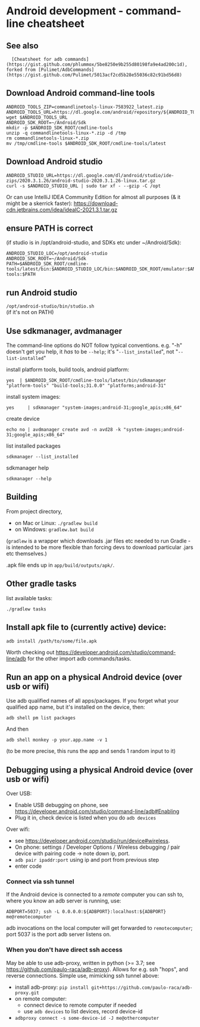# Android development - command-line cheatsheet

## See also

      [Cheatsheet for adb commands](https://gist.github.com/phlummox/5be8250e9b255d80198fa9e4ad200c1d), forked from [Pulimet/AdbCommands](https://gist.github.com/Pulimet/5013acf2cd5b28e55036c82c91bd56d8)

## Download Android command-line tools

```
ANDROID_TOOLS_ZIP=commandlinetools-linux-7583922_latest.zip
ANDROID_TOOLS_URL=https://dl.google.com/android/repository/${ANDROID_TOOLS_ZIP}
wget $ANDROID_TOOLS_URL
ANDROID_SDK_ROOT=~/Android/Sdk
mkdir -p $ANDROID_SDK_ROOT/cmdline-tools
unzip -q commandlinetools-linux-*.zip -d /tmp
rm commandlinetools-linux-*.zip
mv /tmp/cmdline-tools $ANDROID_SDK_ROOT/cmdline-tools/latest
```

## Download Android studio

```
ANDROID_STUDIO_URL=https://dl.google.com/dl/android/studio/ide-zips/2020.3.1.26/android-studio-2020.3.1.26-linux.tar.gz
curl -s $ANDROID_STUDIO_URL | sudo tar xf - --gzip -C /opt
```

Or can use IntelliJ IDEA Community Edition for almost all purposes (& it might be a skerrick faster):
https://download-cdn.jetbrains.com/idea/ideaIC-2021.3.1.tar.gz


## ensure PATH is correct

(if studio is in /opt/android-studio, and SDKs etc under ~/Android/Sdk):

```
ANDROID_STUDIO_LOC=/opt/android-studio
ANDROID_SDK_ROOT=~/Android/Sdk
PATH=$ANDROID_SDK_ROOT/cmdline-tools/latest/bin:$ANDROID_STUDIO_LOC/bin:$ANDROID_SDK_ROOT/emulator:$ANDROID_SDK_ROOT/tools:$ANDROID_SDK_ROOT/platform-tools:$PATH
```

## run Android studio

`/opt/android-studio/bin/studio.sh` \
(if it's not on PATH)

## Use sdkmanager, avdmanager

The command-line options do NOT follow typical conventions. e.g. "-h" doesn't get you help, it *has* to be `--help`; it's "`--list_installed`", not "`--list-installed`"

install platform tools, build tools, android platform:

```
yes  | $ANDROID_SDK_ROOT/cmdline-tools/latest/bin/sdkmanager "platform-tools" "build-tools;31.0.0" "platforms;android-31"
```

install system images:

```
yes     | sdkmanager "system-images;android-31;google_apis;x86_64"
```

create device

```
echo no | avdmanager create avd -n avd28 -k "system-images;android-31;google_apis;x86_64"
```

list installed packages

```
sdkmanager --list_installed
```

sdkmanager help

```
sdkmanager --help
```


## Building

From project directory,

- on Mac or Linux: `./gradlew build`
- on Windows: `gradlew.bat build`

(`gradlew` is a wrapper which downloads .jar files etc needed to run Gradle - is intended to be more flexible than forcing devs to download particular .jars etc themselves.)

.apk file ends up in `app/build/outputs/apk/`.

## Other gradle tasks

list available tasks:

```
./gradlew tasks
```


## Install apk file to (currently active) device:

`adb install /path/to/some/file.apk`

Worth checking out <https://developer.android.com/studio/command-line/adb> for the other import adb commands/tasks.

## Run an app on a physical Android device (over usb or wifi)

Use adb qualified names of all apps/packages. If you forget what your qualified app name, but it's installed on the device, then:

```
adb shell pm list packages
```

And then

```
adb shell monkey -p your.app.name -v 1
```

(to be more precise, this runs the app and sends 1 random input to it)

## Debugging using a physical Android device (over usb or wifi)

Over USB:

- Enable USB debugging on phone, see <https://developer.android.com/studio/command-line/adb#Enabling>
- Plug it in, check device is listed when you do `adb devices`

Over wifi:

- see <https://developer.android.com/studio/run/device#wireless>.
- On phone: settings / Developer Options / Wireless debugging / pair device with pairing code -> note down ip, port.
- `adb pair ipaddr:port` using ip and port from previous step
- enter code

### Connect via ssh tunnel

If the Android device is connected to a *remote* computer you can ssh to, where you know an adb server is running, use:

```
ADBPORT=5037; ssh -L 0.0.0.0:${ADBPORT}:localhost:${ADBPORT} me@remotecomputer
```

adb invocations on the local computer will get forwarded to `remotecomputer`; port 5037 is the port adb server listens on.

### When you don't have direct ssh access

May be able to use adb-proxy, written in python (>= 3.7; see <https://github.com/paulo-raca/adb-proxy>). Allows for e.g. ssh "hops", and reverse connections. Simple use, mimicking ssh tunnel above:

- install adb-proxy: `pip install git+https://github.com/paulo-raca/adb-proxy.git`
- on remote computer:
    - connect device to remote computer if needed
    - use `adb devices` to list devices, record device-id
- `adbproxy connect -s some-device-id -J me@othercomputer`